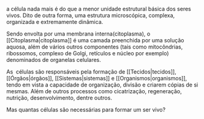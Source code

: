 a célula nada mais é do que a menor unidade estrutural básica dos seres vivos. Dito de outra forma, uma estrutura microscópica, complexa, organizada e extremamente dinâmica. 

Sendo envolta por uma membrana interna(citoplasma), o [[Citoplasma|citoplasma]] é uma camada preenchida por uma solução aquosa, além de vários outros componentes (tais como mitocôndrias, ribossomos, complexo de Golgi, retículos e núcleo por exemplo) denominados de organelas celulares. 

As  células são responsáveis pela formação de [[Tecidos|tecidos]], [[Órgãos|órgãos]], [[Sistemas|sistemas]] e [[Organismos|organismos]], tendo em vista a capacidade de organização, divisão e criarem cópias de si mesmas. Além de outros processos como cicatrização, regeneração, nutrição, desenvolvimento, dentre outros.

Mas quantas células são necessárias para formar um ser vivo?